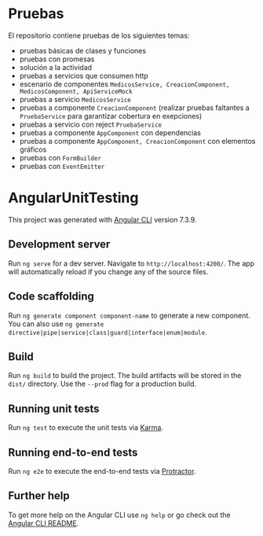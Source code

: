 # Pruebas

El repositorio contiene pruebas de los siguientes temas:

- pruebas básicas de clases y funciones
- pruebas con promesas
- solución a la actividad
- pruebas a servicios que consumen http
- escenario de componentes `MedicosService, CreacionComponent, MedicosComponent, ApiServiceMock`
- pruebas a servicio `MedicosService`
- pruebas a componente `CreacionComponent` (realizar pruebas faltantes a `PruebaService` para garantizar cobertura en exepciones)
- pruebas a servicio con reject `PruebaService`
- pruebas a componente `AppComponent` con dependencias
- pruebas a componente `AppComponent, CreacionComponent` con elementos gráficos
- pruebas con `FormBuilder`
- pruebas con `EventEmitter`
# AngularUnitTesting

This project was generated with [Angular CLI](https://github.com/angular/angular-cli) version 7.3.9.

## Development server

Run `ng serve` for a dev server. Navigate to `http://localhost:4200/`. The app will automatically reload if you change any of the source files.

## Code scaffolding

Run `ng generate component component-name` to generate a new component. You can also use `ng generate directive|pipe|service|class|guard|interface|enum|module`.

## Build

Run `ng build` to build the project. The build artifacts will be stored in the `dist/` directory. Use the `--prod` flag for a production build.

## Running unit tests

Run `ng test` to execute the unit tests via [Karma](https://karma-runner.github.io).

## Running end-to-end tests

Run `ng e2e` to execute the end-to-end tests via [Protractor](http://www.protractortest.org/).

## Further help

To get more help on the Angular CLI use `ng help` or go check out the [Angular CLI README](https://github.com/angular/angular-cli/blob/master/README.md).
